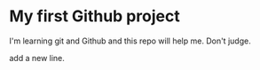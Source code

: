 # My first Github project

I'm learning git and Github and this repo will help me. Don't judge.

add a new line. 